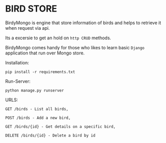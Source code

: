 # BIRD STORE
BirdyMongo is engine that store information of birds and helps
to retrieve it when request via api.

Its a excersie to get an hold on `http CRUD` methods.

BirdyMongo comes handy for those who likes to learn basic
`Django` application that run over Mongo store.

  Installation:

    pip install -r requirements.txt

  Run-Server:

    python manage.py runserver

  URLS:

    GET /birds - List all birds,

    POST /birds - Add a new bird,

    GET /birds/{id} - Get details on a specific bird,

    DELETE /birds/{id} - Delete a bird by id
